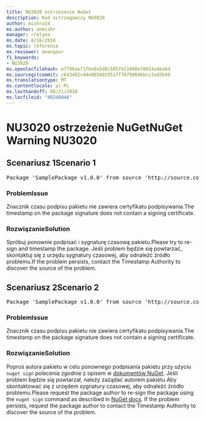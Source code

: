```yaml
---
title: NU3020 ostrzeżenie NuGet
description: Kod ostrzegawczy NU3020
author: mishra14
ms.author: anmishr
manager: rrelyea
ms.date: 8/16/2018
ms.topic: reference
ms.reviewer: anangaur
f1_keywords:
- NU3020
ms.openlocfilehash: e7f96ae71f6e0a5d8c505fb11048e78654a4ba6d
ms.sourcegitcommit: c643dd2c44e085601551ff7079d696bcc3ad2b49
ms.translationtype: MT
ms.contentlocale: pl-PL
ms.lasthandoff: 08/21/2018
ms.locfileid: "40248846"
---
```

# <a name="nuget-warning-nu3020"></a><span data-ttu-id="9a778-103">NU3020 ostrzeżenie NuGet</span><span class="sxs-lookup"><span data-stu-id="9a778-103">NuGet Warning NU3020</span></span>

## <a name="scenario-1"></a><span data-ttu-id="9a778-104">Scenariusz 1</span><span class="sxs-lookup"><span data-stu-id="9a778-104">Scenario 1</span></span>

<pre>Package 'SamplePackage v1.0.0' from source 'http://source.com/index.json': The timestamp does not have a signing certificate.</pre>

### <a name="issue"></a><span data-ttu-id="9a778-105">Problem</span><span class="sxs-lookup"><span data-stu-id="9a778-105">Issue</span></span>

<span data-ttu-id="9a778-106">Znacznik czasu podpisu pakietu nie zawiera certyfikatu podpisywania.</span><span class="sxs-lookup"><span data-stu-id="9a778-106">The timestamp on the package signature does not contain a signing certificate.</span></span>


### <a name="solution"></a><span data-ttu-id="9a778-107">Rozwiązanie</span><span class="sxs-lookup"><span data-stu-id="9a778-107">Solution</span></span>

<span data-ttu-id="9a778-108">Spróbuj ponownie podpisać i sygnaturę czasową pakietu.</span><span class="sxs-lookup"><span data-stu-id="9a778-108">Please try to re-sign and timestamp the package.</span></span> <span data-ttu-id="9a778-109">Jeśli problem będzie się powtarzać, skontaktuj się z urzędu sygnatury czasowej, aby odnaleźć źródło problemu.</span><span class="sxs-lookup"><span data-stu-id="9a778-109">If the problem persists, contact the Timestamp Authority to discover the source of the problem.</span></span>



## <a name="scenario-2"></a><span data-ttu-id="9a778-110">Scenariusz 2</span><span class="sxs-lookup"><span data-stu-id="9a778-110">Scenario 2</span></span>

<pre>Package 'SamplePackage v1.0.0' from source 'http://source.com/index.json': The primary signature's timestamp does not have a signing certificate.</pre>

### <a name="issue"></a><span data-ttu-id="9a778-111">Problem</span><span class="sxs-lookup"><span data-stu-id="9a778-111">Issue</span></span>

<span data-ttu-id="9a778-112">Znacznik czasu podpisu pakietu nie zawiera certyfikatu podpisywania.</span><span class="sxs-lookup"><span data-stu-id="9a778-112">The timestamp on the package signature does not contain a signing certificate.</span></span>


### <a name="solution"></a><span data-ttu-id="9a778-113">Rozwiązanie</span><span class="sxs-lookup"><span data-stu-id="9a778-113">Solution</span></span>

<span data-ttu-id="9a778-114">Poproś autora pakietu w celu ponownego podpisania pakietu przy użyciu `nuget sign` polecenia zgodnie z opisem w [dokumentów NuGet](https://docs.microsoft.com/en-us/nuget/create-packages/sign-a-package). Jeśli problem będzie się powtarzał, należy zażądać autorem pakietu Aby skontaktować się z urzędem sygnatury czasowej, aby odnaleźć źródło problemu.</span><span class="sxs-lookup"><span data-stu-id="9a778-114">Please request the package author to re-sign the package using the `nuget sign` command as described in [NuGet docs](https://docs.microsoft.com/en-us/nuget/create-packages/sign-a-package). If the problem persists, request the package author to contact the Timestamp Authority to discover the source of the problem.</span></span>



